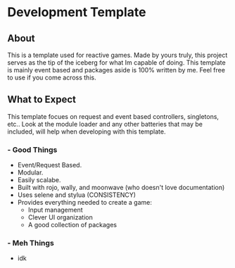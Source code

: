 # Development Template
## About
This is a template used for reactive games. Made by yours truly, this project serves as the tip of the iceberg for what Im capable of doing. This template is mainly event based and packages aside is 100% written by me. Feel free to use if you come across this.

## What to Expect
This template focues on request and event based controllers, singletons, etc.. Look at the module loader and any other batteries that may be included, will help when developing with this template.
### - Good Things
- Event/Request Based.
- Modular.
- Easily scalabe.
- Built with rojo, wally, and moonwave (who doesn't love documentation)
- Uses selene and stylua (CONSISTENCY)
- Provides everything needed to create a game:
    - Input management
    - Clever UI organization
    - A good collection of packages
    
### - Meh Things
- idk